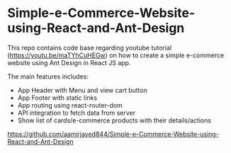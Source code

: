 # Simple-e-Commerce-Website-using-React-and-Ant-Design
This repo contains code base regarding youtube tutorial (https://youtu.be/maTYhCuHEGw) on how to create a simple e-commerce website using Ant Design in React JS app.

The main features includes:
- App Header with Menu and view cart button 
- App Footer with static links
- App routing using react-router-dom
- API integration to fetch data from server
- Show list of cards/e-commerce products with their details/actions


https://github.com/aamirjaved844/Simple-e-Commerce-Website-using-React-and-Ant-Design